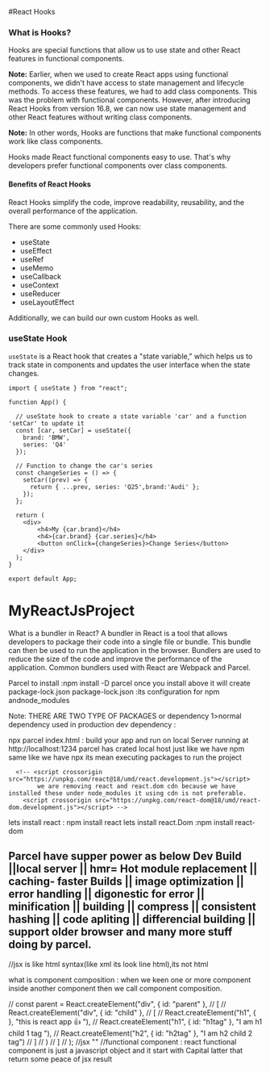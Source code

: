 #React Hooks

<h3>What is Hooks?</h3>
<p>
    Hooks are special functions that allow us to use state and other React features in functional components.
</p>
<p><strong>Note:</strong> Earlier, when we used to create React apps using functional components, we didn't have access to state management and lifecycle methods. To access these features, we had to add class components. This was the problem with functional components. However, after introducing React Hooks from version 16.8, we can now use state management and other React features without writing class components.</p>
<p><strong>Note:</strong> In other words, Hooks are functions that make functional components work like class components.</p>
<p>
    Hooks made React functional components easy to use. That's why developers prefer functional components over class components.
</p>

<h4>Benefits of React Hooks</h4>
<p>
    React Hooks simplify the code, improve readability, reusability, and the overall performance of the application.
</p>

<p>There are some commonly used Hooks:</p>
<ul>
    <li>useState</li>
    <li>useEffect</li>
    <li>useRef</li>
    <li>useMemo</li>
    <li>useCallback</li>
    <li>useContext</li>
    <li>useReducer</li>
    <li>useLayoutEffect</li>
</ul>
<p>
    Additionally, we can build our own custom Hooks as well.
</p>

<h3>useState Hook</h3>
<p>
    <code>useState</code> is a React hook that creates a "state variable," 
    which helps us to track state in components and updates the user interface when the state changes.
</p>

```
import { useState } from "react";

function App() {

  // useState hook to create a state variable 'car' and a function 'setCar' to update it
  const [car, setCar] = useState({
    brand: 'BMW',
    series: 'Q4'
  });
  
  // Function to change the car's series
  const changeSeries = () => {
    setCar((prev) => {
      return { ...prev, series: 'Q25',brand:'Audi' };
    });
  };

  return (
    <div>
        <h4>My {car.brand}</h4>
        <h4>{car.brand} {car.series}</h4>
        <button onClick={changeSeries}>Change Series</button>
    </div>
  );
}

export default App;

```

# MyReactJsProject
What is a bundler in React?
A bundler in React is a tool that allows developers to package their code into a single file or bundle. This bundle can then be used to run the application in the browser.
 Bundlers are used to reduce the size of the code and improve the performance of the application. Common bundlers used with React are Webpack and Parcel.

 Parcel to install :npm install -D  parcel
 once you install above  it will create package-lock.json
 package-lock.json :its configuration for npm 
 andnode_modules

 Note: THERE ARE TWO TYPE OF PACKAGES or dependency 1>normal dependency used in production 
 dev dependency :

 npx parcel index.html : build your app and run on local  Server running at http://localhost:1234
 parcel has crated local host
 just like we have npm same like we have npx its mean executing packages to run the project

      <!-- <script crossorigin src="https://unpkg.com/react@18/umd/react.development.js"></script>
            we are removing react and react.dom cdn because we have installed these under node_modules it using cdn is not preferable.
        <script crossorigin src="https://unpkg.com/react-dom@18/umd/react-dom.development.js"></script> -->

lets install react : npm install react 
lets install react.Dom :npm install react-dom

Parcel have supper power as below
Dev Build ||local server || hmr= Hot module replacement || caching- faster Builds || image optimization || error handling || digonestic for error ||
minification || building || compress ||  consistent hashing || code apliting || differencial building || support older browser and many more stuff doing by parcel.
-------
//jsx is like html syntax(like xml its look line html),its not html

what is component composition : when we keen one or more component inside another component then we call component composition.




// const parent = React.createElement("div", { id: "parent" },
//   [
//     React.createElement("div", { id: "child" },
//       [
//         React.createElement("h1", {  }, "this is react app 👍 "),
//         React.createElement("h1", { id: "h1tag" }, "I am h1 child 1 tag "),
//         React.createElement("h2", { id: "h2tag" }, "I am h2  child 2 tag")
//       ]
//     )
//   ]
// );
//jsx ""
//functional component : react functional component is just a javascript object and it start with Capital latter that return some peace of jsx result
 
<!-- const Title =() =>(
  <h1 id="idd">
    This function which ingect from functionl component:
    </h1>
);
const number =9999;
 

const HeadinggComponent =() =>(
 <div id="Container">
 
   <Title/>
  <h2>{number  /10}</h2> 
     <h1 className="test"> this is a react functional component</h1>
 </div>
); -->


